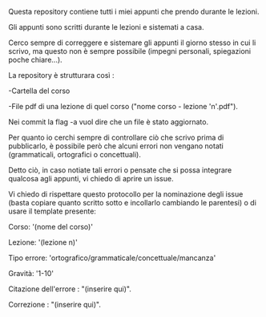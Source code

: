 Questa repository contiene tutti i miei appunti che prendo durante le lezioni.

Gli appunti sono scritti durante le lezioni e sistemati a casa.

Cerco sempre di correggere e sistemare gli appunti il giorno stesso in cui li scrivo, ma questo non è sempre possibile (impegni personali, spiegazioni poche chiare...).

La repository è strutturara così : 

 -Cartella del corso

 -File pdf di una lezione di quel corso ("nome corso - lezione 'n'.pdf").

Nei commit la flag -a vuol dire che un file è stato aggiornato.

Per quanto io cerchi sempre di controllare ciò che scrivo prima di pubblicarlo, è possibile però che alcuni errori non vengano notati (grammaticali, ortografici o concettuali).

Detto ciò, in caso notiate tali errori o pensate che si possa integrare qualcosa agli appunti, vi chiedo di aprire un issue.

Vi chiedo di rispettare questo protocollo per la nominazione degli issue (basta copiare quanto scritto sotto e incollarlo cambiando le parentesi) o di usare il template presente: 


Corso: '(nome del corso)' 

Lezione: '(lezione n)' 

Tipo errore: 'ortografico/grammaticale/concettuale/mancanza' 

Gravità: '1-10'

Citazione dell'errore : "(inserire qui)".

Correzione : "(inserire qui)".
